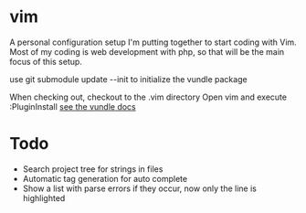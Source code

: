 vim
===
A personal configuration setup I'm putting together to start coding with Vim.
Most of my coding is web development with php, so that will be the main focus of this setup.

use git submodule update --init to initialize the vundle package

When checking out, checkout to the .vim directory
Open vim and execute :PluginInstall [see the vundle docs](https://github.com/VundleVim/Vundle.vim)


Todo
===
- Search project tree for strings in files
- Automatic tag generation for auto complete
- Show a list with parse errors if they occur, now only the line is highlighted

